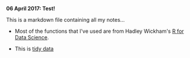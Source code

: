 **06 April 2017: Test!**

 This is a markdown file containing all my notes...

- Most of the functions that I've used are from Hadley Wickham's [R for Data Science](http://r4ds.had.co.nz/).

- This is [tidy data](http://r4ds.had.co.nz/tidy-data.html)
